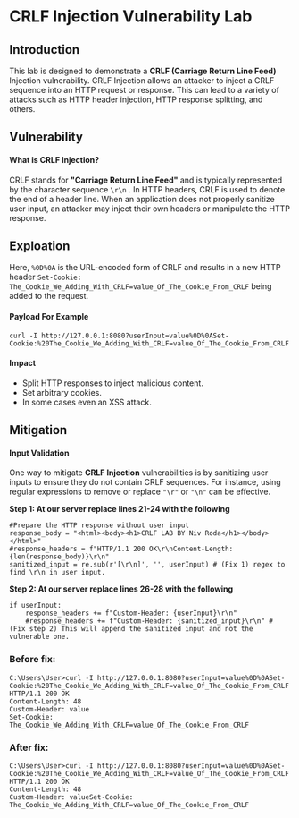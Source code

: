 # CRLF Injection Vulnerability Lab
## Introduction
This lab is designed to demonstrate a **CRLF (Carriage Return Line Feed)** Injection vulnerability. 
CRLF Injection allows an attacker to inject a CRLF sequence into an HTTP request or response. 
This can lead to a variety of attacks such as HTTP header injection, HTTP response splitting, and others.

## Vulnerability
#### What is CRLF Injection?
CRLF stands for **"Carriage Return Line Feed"** and is typically represented by the character sequence ` \r\n ` . In HTTP headers, CRLF is used to denote the end of a header line. When an application does not properly sanitize user input, an attacker may inject their own headers or manipulate the HTTP response.

## Exploation
Here, `%0D%0A` is the URL-encoded form of CRLF and results in a new HTTP header `Set-Cookie: The_Cookie_We_Adding_With_CRLF=value_Of_The_Cookie_From_CRLF` being added to the request.
#### Payload For Example
``` 
curl -I http://127.0.0.1:8080?userInput=value%0D%0ASet-Cookie:%20The_Cookie_We_Adding_With_CRLF=value_Of_The_Cookie_From_CRLF 
```

#### Impact
+ Split HTTP responses to inject malicious content.
+ Set arbitrary cookies.
+ In some cases even an XSS attack.


## Mitigation
#### Input Validation
One way to mitigate **CRLF Injection** vulnerabilities is by sanitizing user inputs to ensure they do not contain CRLF sequences. For instance, using regular expressions to remove or replace `"\r"` or `"\n"` can be effective.

**Step 1: At our server replace lines 21-24 with the following**
```
#Prepare the HTTP response without user input
response_body = "<html><body><h1>CRLF LAB BY Niv Roda</h1></body></html>"
#response_headers = f"HTTP/1.1 200 OK\r\nContent-Length: {len(response_body)}\r\n"
sanitized_input = re.sub(r'[\r\n]', '', userInput) # (Fix 1) regex to find \r\n in user input.
```



**Step 2: At our server replace lines 26-28 with the following**
```
if userInput:
    response_headers += f"Custom-Header: {userInput}\r\n"
    #response_headers += f"Custom-Header: {sanitized_input}\r\n" # (Fix step 2) This will append the sanitized input and not the vulnerable one.
```

### Before fix:
```
C:\Users\User>curl -I http://127.0.0.1:8080?userInput=value%0D%0ASet-Cookie:%20The_Cookie_We_Adding_With_CRLF=value_Of_The_Cookie_From_CRLF
HTTP/1.1 200 OK
Content-Length: 48
Custom-Header: value
Set-Cookie: The_Cookie_We_Adding_With_CRLF=value_Of_The_Cookie_From_CRLF
```

### After fix:
```
C:\Users\User>curl -I http://127.0.0.1:8080?userInput=value%0D%0ASet-Cookie:%20The_Cookie_We_Adding_With_CRLF=value_Of_The_Cookie_From_CRLF
HTTP/1.1 200 OK
Content-Length: 48
Custom-Header: valueSet-Cookie: The_Cookie_We_Adding_With_CRLF=value_Of_The_Cookie_From_CRLF
```

